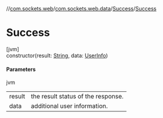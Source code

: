 //[com.sockets.web](../../../index.md)/[com.sockets.web.data](../index.md)/[Success](index.md)/[Success](-success.md)

# Success

[jvm]\
constructor(result: [String](https://kotlinlang.org/api/latest/jvm/stdlib/kotlin/-string/index.html), data: [UserInfo](../-user-info/index.md))

#### Parameters

jvm

| | |
|---|---|
| result | the result status of the response. |
| data | additional user information. |
